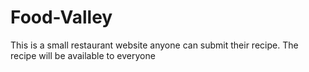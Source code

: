# Food-Valley
This is a small restaurant website anyone can submit their recipe. The recipe will be available to everyone
